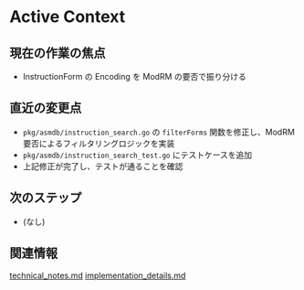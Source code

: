 # Active Context

## 現在の作業の焦点
- InstructionForm の Encoding を ModRM の要否で振り分ける

## 直近の変更点
- `pkg/asmdb/instruction_search.go` の `filterForms` 関数を修正し、ModRM 要否によるフィルタリングロジックを実装
- `pkg/asmdb/instruction_search_test.go` にテストケースを追加
- 上記修正が完了し、テストが通ることを確認

## 次のステップ
- (なし)

## 関連情報
[technical_notes.md](../details/technical_notes.md)
[implementation_details.md](../details/implementation_details.md)
